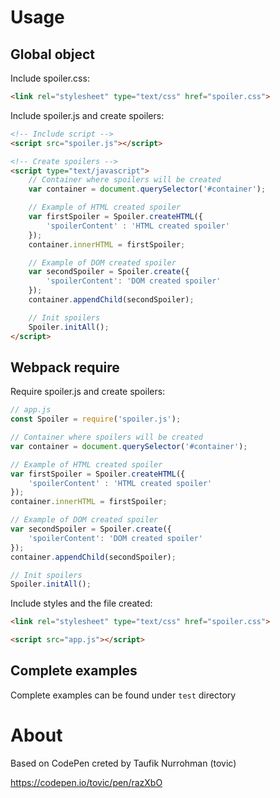 # Usage

## Global object

Include spoiler.css:
```html
<link rel="stylesheet" type="text/css" href="spoiler.css">
```

Include spoiler.js and create spoilers:
```html
<!-- Include script -->
<script src="spoiler.js"></script>

<!-- Create spoilers -->
<script type="text/javascript">
    // Container where spoilers will be created
    var container = document.querySelector('#container');

    // Example of HTML created spoiler
    var firstSpoiler = Spoiler.createHTML({
        'spoilerContent' : 'HTML created spoiler'
    });
    container.innerHTML = firstSpoiler;

    // Example of DOM created spoiler
    var secondSpoiler = Spoiler.create({
        'spoilerContent': 'DOM created spoiler'
    });
    container.appendChild(secondSpoiler);

    // Init spoilers
    Spoiler.initAll();
</script>
```

## Webpack require

Require spoiler.js and create spoilers:
```js
// app.js
const Spoiler = require('spoiler.js');

// Container where spoilers will be created
var container = document.querySelector('#container');

// Example of HTML created spoiler
var firstSpoiler = Spoiler.createHTML({
    'spoilerContent' : 'HTML created spoiler'
});
container.innerHTML = firstSpoiler;

// Example of DOM created spoiler
var secondSpoiler = Spoiler.create({
    'spoilerContent': 'DOM created spoiler'
});
container.appendChild(secondSpoiler);

// Init spoilers
Spoiler.initAll();
```

Include styles and the file created:

```html
<link rel="stylesheet" type="text/css" href="spoiler.css">
```

```html
<script src="app.js"></script>
```

## Complete examples

Complete examples can be found under `test` directory


# About

Based on CodePen creted by Taufik Nurrohman (tovic)

https://codepen.io/tovic/pen/razXbO
